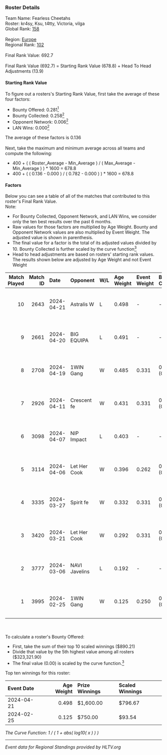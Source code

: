 ### Roster Details<br />
Team Name: Fearless Cheetahs<br />
Roster: kr4sy, Ksu, t4tty, Victoria, vilga<br />
Global Rank: [158](../standings_global.md)<br />
<br />
Region: [Europe]( ../standings_europe.md)<br />
Regional Rank: [102]( ../standings_europe.md)<br />
<br />
Final Rank Value:  692.7<br />
<br />
Final Rank Value (692.7) = Starting Rank Value (678.8) + Head To Head Adjustments (13.9)<br />

#### Starting Rank Value<br />
To figure out a rosters's Starting Rank Value, first take the average of these four factors:<br />
- Bounty Offered: 0.281[<sup>1</sup>](#table2)
- Bounty Collected: 0.258[<sup>2</sup>](#table1)
- Opponent Network: 0.006[<sup>2</sup>](#table1)
- LAN Wins: 0.000[<sup>2</sup>](#table1)

The average of these factors is 0.136<br />
<br />
Next, take the maximum and minimum average across all teams and compute the following:<br />
- 400 + ( ( Roster_Average - Min_Average ) / ( Max_Average - Min_Average ) ) * 1600 = 678.8
- 400 + ( ( 0.136 - 0.000 ) / ( 0.782 - 0.000 ) ) * 1600 = 678.8


#### Factors<br />
Below you can see a table of all of the matches that contributed to this roster's Final Rank Value.<br />
Note:<br />

- For Bounty Collected, Opponent Network, and LAN Wins, we consider only the ten best results over the past 6 months.
- Raw values for those factors are multiplied by Age Weight. Bounty and Opponent Network values are also multiplied by Event Weight. The adjusted value is shown in parenthesis.
- The final value for a factor is the total of its adjusted values divided by 10. Bounty Collected is further scaled by the curve function[<sup>3</sup>](#curveFunction)
- Head to head adjustments are based on rosters' starting rank values. The results shown below are adjusted by Age Weight and not Event Weight
<span id="table1"></span><br />


| Match Played | Match ID | Date       | Opponent      | W/L | Age Weight | Event Weight | Bounty Collected | Opponent Network | LAN Wins  | H2H Adj. | Roster                             |
| -: | -: | :- | :- | :- | :- | :- | :- | :- | :- | -: | :- |
|           10 |     2643 | 2024-04-21 | Astralis W    | L   | 0.498      | -            | -                | -                | -         |    -8.58 | kr4sy, Ksu, t4tty, Victoria, vilga |
|            9 |     2661 | 2024-04-20 | BIG EQUIPA    | L   | 0.491      | -            | -                | -                | -         |    -6.18 | kr4sy, Ksu, t4tty, Victoria, vilga |
|            8 |     2708 | 2024-04-19 | 1WIN Gang     | W   | 0.485      | 0.331        | 0.001 (0.000)    | 0.017 (0.003)    | 0 (0.000) |     6.65 | kr4sy, Ksu, t4tty, Victoria, vilga |
|            7 |     2926 | 2024-04-11 | Crescent fe   | W   | 0.431      | 0.331        | 0.005 (0.001)    | 0.078 (0.011)    | 0 (0.000) |     5.92 | kr4sy, Ksu, t4tty, Victoria, vilga |
|            6 |     3098 | 2024-04-07 | NIP Impact    | L   | 0.403      | -            | -                | -                | -         |    -6.03 | kr4sy, Ksu, t4tty, Victoria, vilga |
|            5 |     3114 | 2024-04-06 | Let Her Cook  | W   | 0.396      | 0.262        | 0.060 (0.006)    | 0.144 (0.015)    | 0 (0.000) |     9.81 | kr4sy, Ksu, t4tty, Victoria, vilga |
|            4 |     3335 | 2024-03-27 | Spirit fe     | W   | 0.332      | 0.331        | 0.005 (0.001)    | 0.141 (0.015)    | 0 (0.000) |     4.96 | kr4sy, Ksu, t4tty, Victoria, vilga |
|            3 |     3420 | 2024-03-21 | Let Her Cook  | W   | 0.292      | 0.331        | 0.060 (0.006)    | 0.144 (0.014)    | 0 (0.000) |     7.36 | kr4sy, Ksu, t4tty, Victoria, vilga |
|            2 |     3777 | 2024-03-06 | NAVI Javelins | L   | 0.192      | -            | -                | -                | -         |    -1.88 | kr4sy, Ksu, t4tty, Victoria, vilga |
|            1 |     3995 | 2024-02-25 | 1WIN Gang     | W   | 0.125      | 0.250        | 0.001 (0.000)    | 0.017 (0.001)    | 0 (0.000) |     1.86 | kr4sy, Ksu, t4tty, Victoria, vilga |

<br />
<span id="table2"></span><br />
To calculate a roster's Bounty Offered:<br />

- First, take the sum of their top 10 scaled winnings ($890.21)
- Divide that value by the 5th highest value among all rosters ($323,321.90)
- The final value (0.00) is scaled by the curve function.[<sup>3</sup>](#curveFunction)

Top ten winnings for this roster:<br />

| Event Date | Age Weight | Prize Winnings | Scaled Winnings |
| :- | -: | :- | :- |
| 2024-04-21 |      0.498 | $1,600.00      | $796.67         |
| 2024-02-25 |      0.125 | $750.00        | $93.54          |


<span id="curveFunction"></span>_The Curve Function: 1 / ( 1 + abs( log10( x ) ) )_<br />

---
_Event data for Regional Standings provided by HLTV.org_<br />
